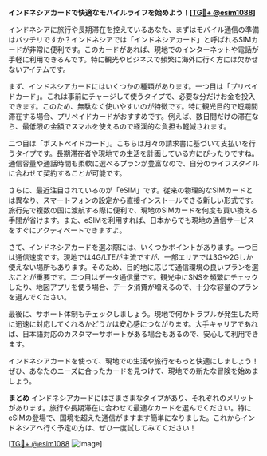 **インドネシアカードで快適なモバイルライフを始めよう！[[TG💪+ @esim1088](https://t.me/s/esim1088)]**

インドネシアに旅行や長期滞在を控えているあなた、まずはモバイル通信の準備はバッチリですか？インドネシアでは「インドネシアカード」と呼ばれるSIMカードが非常に便利です。このカードがあれば、現地でのインターネットや電話が手軽に利用できるんです。特に観光やビジネスで頻繁に海外に行く方には欠かせないアイテムです。

まず、インドネシアカードにはいくつかの種類があります。一つ目は「プリペイドカード」。これは事前にチャージして使うタイプで、必要な分だけお金を投入できます。このため、無駄なく使いやすいのが特徴です。特に観光目的で短期間滞在する場合、プリペイドカードがおすすめです。例えば、数日間だけの滞在なら、最低限の金額でスマホを使えるので経渓的な負担も軽減されます。

二つ目は「ポストペイドカード」。こちらは月々の請求書に基づいて支払いを行うタイプです。長期滞在者や現地での生活を計画している方にぴったりですね。通信容量や通話時間も柔軟に選べるプランが豊富なので、自分のライフスタイルに合わせて契約することが可能です。

さらに、最近注目されているのが「eSIM」です。従来の物理的なSIMカードとは異なり、スマートフォンの設定から直接インストールできる新しい形式です。旅行先で複数の国に渡航する際に便利で、現地のSIMカードを何度も買い換える手間が省けます。また、eSIMを利用すれば、日本からでも現地の通信サービスをすぐにアクティベートできますよ。

さて、インドネシアカードを選ぶ際には、いくつかポイントがあります。一つ目は通信速度です。現地では4G/LTEが主流ですが、一部エリアでは3Gや2Gしか使えない場所もあります。そのため、目的地に応じて通信環境の良いプランを選ぶことが重要です。二つ目はデータ通信量です。観光中にSNSを頻繁にチェックしたり、地図アプリを使う場合、データ消費が増えるので、十分な容量のプランを選んでください。

最後に、サポート体制もチェックしましょう。現地で何かトラブルが発生した時に迅速に対応してくれるかどうかは安心感につながります。大手キャリアであれば、日本語対応のカスタマーサポートがある場合もあるので、安心して利用できます。

インドネシアカードを使って、現地での生活や旅行をもっと快適にしましょう！ぜひ、あなたのニーズに合ったカードを見つけて、現地での新たな冒険を始めましょう。

**まとめ**
インドネシアカードにはさまざまなタイプがあり、それぞれのメリットがあります。旅行や長期滞在に合わせて最適なカードを選んでください。特にeSIMの登場で、国境を超えた通信がますます簡単になりました。これからインドネシアへ行く予定の方は、ぜひ一度試してみてください！

[[TG💪+ @esim1088](https://t.me/s/esim1088) ![Image](https://i.postimg.cc/Y0z9fWf4/image.png)]